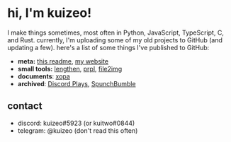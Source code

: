 # hi, I'm kuizeo!

I make things sometimes, most often in Python, JavaScript, TypeScript, C,
and Rust. currently, I'm uploading some of my old projects to GitHub (and
updating a few). here's a list of some things I've published to GitHub:

- **meta:** [this readme](https://github.com/kuizeo/kuizeo),
  [my website](https://github.com/kuizeo/website)
- **small tools:** [lengthen](https://github.com/kuizeo/lengthen),
  [prpl](https://github.com/kuizeo/prpl),
  [file2img](https://github.com/kuizeo/lengthen)
- **documents**: [xopa](https://github.com/kuizeo/xopa)
- **archived**: [Discord Plays](https://github.com/kuizeo/plays),
  [SpunchBumble](https://github.com/kuizeo/SpunchBumble)

## contact

- discord: kuizeo#5923 (or kuitwo#0844)
- telegram: @kuizeo (don't read this often)
